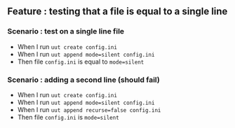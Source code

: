 ## Feature : testing that a file is equal to a single line

### Scenario : test on a single line file

  - When I run `uut create config.ini`
  - When I run `uut append mode=silent config.ini`
  - Then file `config.ini` is equal to `mode=silent`

### Scenario : adding a second line (should fail)

  - When I run `uut create config.ini`
  - When I run `uut append mode=silent config.ini`
  - When I run `uut append recurse=false config.ini`
  - Then file `config.ini` is `mode=silent`
 